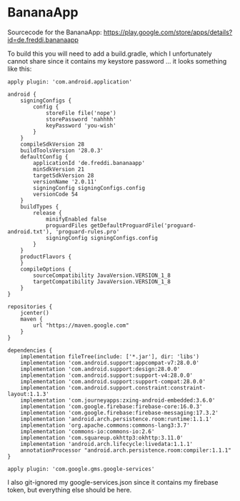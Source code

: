 # BananaApp
Sourcecode for the BananaApp: https://play.google.com/store/apps/details?id=de.freddi.bananaapp

To build this you will need to add a build.gradle, which I unfortunately cannot share since it contains my keystore password ... it looks something like this:
```
apply plugin: 'com.android.application'

android {
    signingConfigs {
        config {
            storeFile file('nope')
            storePassword 'nahhhh'
            keyPassword 'you-wish'
        }
    }
    compileSdkVersion 28
    buildToolsVersion '28.0.3'
    defaultConfig {
        applicationId 'de.freddi.bananaapp'
        minSdkVersion 21
        targetSdkVersion 28
        versionName '2.0.11'
        signingConfig signingConfigs.config
        versionCode 54
    }
    buildTypes {
        release {
            minifyEnabled false
            proguardFiles getDefaultProguardFile('proguard-android.txt'), 'proguard-rules.pro'
            signingConfig signingConfigs.config
        }
    }
    productFlavors {
    }
    compileOptions {
        sourceCompatibility JavaVersion.VERSION_1_8
        targetCompatibility JavaVersion.VERSION_1_8
    }
}

repositories {
    jcenter()
    maven {
        url "https://maven.google.com"
    }
}

dependencies {
    implementation fileTree(include: ['*.jar'], dir: 'libs')
    implementation 'com.android.support:appcompat-v7:28.0.0'
    implementation 'com.android.support:design:28.0.0'
    implementation 'com.android.support:support-v4:28.0.0'
    implementation 'com.android.support:support-compat:28.0.0'
    implementation 'com.android.support.constraint:constraint-layout:1.1.3'
    implementation 'com.journeyapps:zxing-android-embedded:3.6.0'
    implementation 'com.google.firebase:firebase-core:16.0.3'
    implementation 'com.google.firebase:firebase-messaging:17.3.2'
    implementation 'android.arch.persistence.room:runtime:1.1.1'
    implementation 'org.apache.commons:commons-lang3:3.7'
    implementation 'commons-io:commons-io:2.6'
    implementation 'com.squareup.okhttp3:okhttp:3.11.0'
    implementation 'android.arch.lifecycle:livedata:1.1.1'
    annotationProcessor "android.arch.persistence.room:compiler:1.1.1"
}

apply plugin: 'com.google.gms.google-services'
```

I also git-ignored my google-services.json since it contains my firebase token, but everything else should be here.
